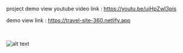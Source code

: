 project demo view youtube video link : https://youtu.be/ujHpZwI3pis

demo view link : https://travel-site-360.netlify.app

<br />

![alt text](http://url/to/img.png)
